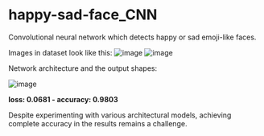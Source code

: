 # happy-sad-face_CNN
Convolutional neural network which detects happy or sad emoji-like faces.


Images in dataset look like this:
![image](https://github.com/HelenLit/happy-sad-face_CNN/assets/108334668/c932f6cc-6388-47f2-89a1-1d5daa5e3473)
![image](https://github.com/HelenLit/happy-sad-face_CNN/assets/108334668/de6920d8-52f3-4eba-9629-7dcc17cc49af)

Network architecture and the output shapes: 

![image](https://github.com/HelenLit/happy-sad-face_CNN/assets/108334668/1ab655d5-7f8c-45d2-8d5e-e91b910f2518)

**loss: 0.0681 - accuracy: 0.9803**

Despite experimenting with various architectural models, achieving complete accuracy in the results remains a challenge.


